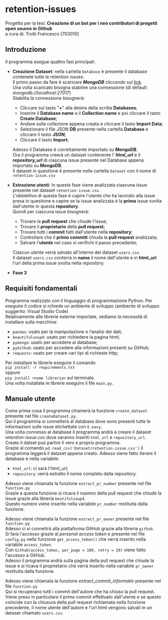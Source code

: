# retention-issues
Progetto per la tesi: **Creazione di un bot per i neo contributori di progetti open source in Github**  
a cura di: Trotti Francesco [703010]  
  
## Introduzione
Il programma esegue quattro fasi principali:  
* **Creazione Dataset**: nella cartella `Database` è presente il database contenete tutte le retention issues.  
Il primo passo da fare è scaricare ***MongoDB*** cliccando sul [link](https://www.mongodb.com/try/download/community).  
Una volta scaricato bisogna stabilire una connessione (di default: *mongodb://localhost:27017*)  
Stabilita la connessione bisognerà:  
  * Cliccare sul tasto "**+**" alla destra della scritta **Databases**;    
  * Inserire il **Database name** e il **Collection name** e poi cliccare il tasto **Create Database**;    
  * Andare sulla collezione appena creata e cliccare il tasto **Import Data**;    
  * Selezionare il file JSON **DB** presente nella cartella **Database** e cliccare il tasto **JSON**;   
  * Cliccare il tasto **Import**;

  Adesso il Database è correttamente importato su **MongoDB**.  
  Ora il programma creerà un dataset contenente l' ***html_url*** e il ***repository_url*** di ciascuna issue presente nel Database appena importato su **MongoDB**.  
  Il dataset in questione è presente nella cartella `Dataset` con il nome di `retention-issue.csv`

* **Estrazione utenti**: In questa fase viene analizzata ciascuna issue presente nel dataset `retention-issue.csv`.  
L'obbiettivo di questa fase è capire l'utente che ha lavorato alla issue presa in questione e capire se la issue analizzata è la **prima** issue svolta dall'utente in questa **repository**.  
Quindi per ciascuna issue bisognerà:  
  * Trovare la **pull request** che chiude l'issue;
  * Trovare il **proprietario** della **pull request**;  
  * Trovare tutti i **commit** fatti dall'utente nella **repository**;  
  * Controllare che il **primo committ** chiuda la **pull request** analizzata;  
  * Salvare l'**utente** nel caso si verifichi il passo precedente;

  Ciascun utente verrà salvato all'interno del dataset `users.csv`.  
  Il dataset `users.csv` conterrà in **name** il nome dell'utente e in **html_url** l'url della prima issue svolta nella repository.
  
* **Fase 3**

## Requisiti fondamentali
Programma realizzato con il linguaggio di programmazione Python. Per eseguire il codice si rchiede un ambiente di sviluppo (ambiente di sviluppo suggerito: Visual Studio Code)  
Relativamente alle librerie esterne importate, vediamo la necessità di installare sulla macchina:
* `pandas`: usato per la manipolazione e l’analisi dei dati;
* `beautifulsoup4`: usato per richiedere la pagina html;
* `pymongo`: usato per accedere ai database;
* `pyGithub`: usato per accedere alla informazioni presenti su GitHub;
* `requests`: usato per creare vari tipi di richieste http;   

Per installare le librerie eseguire il comando  
`pip install -r requirements.txt`  
oppure  
`pip install <nome libreria>` sul terminale.  
Una volta installate le librerie eseguire il file `main.py`.

## Manuale utente
Come prima cosa il programma chiamerà la funzione `create_dataset` presente nel file `createDataset.py`.  
Qui il programma si connetterà al database dove sono presenti tutte le informazioni sulle issue etichettate con `E-easy`.  
Una volta connesso al database il programma andrà a creare il dataset *retention-issue.csv* dove saranno inseriti `html_url` e `repository_url`.  
Creato il datset può partire il vero e proprio programma.  
Grazie al comando `pd.read_csv('Dataset/retention-issue.csv')` il programma leggerà il dataset appena creato.
Adesso viene fatto iterare il database e nella variabile:
* `html_url`: ci sarà l'html_url;
* `repository`: verrà estratto il nome completo della repository.

Adesso viene chiamata la funzione `extract_pr_number` presente nel file  `function.py`  
Grazie a questa funzione si ricava il nuemro della pull request che chiude la issue grazie alla libreria `beutifulsoup4`.  
Questo numero viene inserito nella variabile `pr_number` restituita dalla funzione.  
  
Adesso viene chiamata la funzione `extract_pr_owner` presente nel file `function.py`  
Adesso ci si connettrà alla piattaforma GitHub grazie alla libreria `github`.  
Si farà l'accesso grazie al *personal access token* e presente nel file `config.py` nella funzione `get_access_token()` che verrà inserito nella variabile `access_token`.  
Con `Github(access_token, per_page = 100, retry = 20)` viene fatto l'accesso a GitHub.  
Adesso il programma andrà sulla pagina della pull request che chiude la issue e si ricava il proprietario che verrà inserito nella variabile `pr_owner` restituita dalla funzione.  
  
Adesso viene chiamata la funzione *extract_commit_informatio* presente nel file `function.py`  
Qui si recuperano tutti i commit dell'autore che ha chiuso la pull request.  
Viene preso in particolare il primo commit effettuato dall'utente e se questo coincide con la chiusura della pull request richiamata nella funzione precedente, il nome utente dell'autore e l'url html vengono salvati in un dataset chiamato `users.csv`. 


